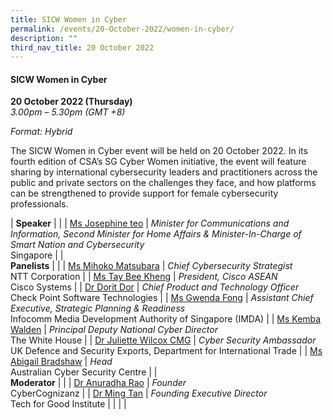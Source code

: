 ```yaml
---
title: SICW Women in Cyber
permalink: /events/20-October-2022/women-in-cyber/
description: ""
third_nav_title: 20 October 2022
---
```

#### **SICW Women in Cyber**

**20 October 2022 (Thursday)**  
*3.00pm – 5.30pm (GMT +8)*

*Format: Hybrid*

The SICW Women in Cyber event will be held on 20 October 2022. In its fourth edition of CSA’s SG Cyber Women initiative, the event will feature sharing by international cybersecurity leaders and practitioners across the public and private sectors on the challenges they face, and how platforms can be strengthened to provide support for female cybersecurity professionals.

| **Speaker**    |                                                              |
| [Ms Josephine teo](/goh-mrs-josephine-teo)  | *Minister for Communications and Information, Second Minister for Home Affairs & Minister-In-Charge of Smart Nation and Cybersecurity*<br>Singapore                   |
| <br>**Panelists**    |                                                              |
| [Ms Mihoko Matsubara](/speaker-Mihoko-Matsubara)  | *Chief Cybersecurity Strategist*<br>NTT Corporation                  |
| [Ms Tay Bee Kheng](/moderator-tay-bee-kheng)  | *President, Cisco ASEAN*<br>Cisco Systems                 |
| [Dr Dorit Dor](/speaker-dr-dorit-Dor)  | *Chief Product and Technology Officer*<br>Check Point Software Technologies                 |
| [Ms Gwenda Fong](/speaker-gwenda-fong)  | *Assistant Chief Executive, Strategic Planning & Readiness*<br>Infocomm Media Development Authority of Singapore (IMDA)                 |
| [Ms Kemba Walden](/speaker-kemba-walden)  | *Principal Deputy National Cyber Director*<br>The White House                 |
| [Dr Juliette Wilcox CMG](/speaker-dr-juliette-wilcox)  | *Cyber Security Ambassador*<br>UK Defence and Security Exports, Department for International Trade                 |
| [Ms Abigail Bradshaw](/speaker-Abigail-Bradshaw)  | *Head*<br>Australian Cyber Security Centre                 |
| <br> **Moderator**          |                                                              |
| [Dr Anuradha Rao](/moderator-dr-anuradha-rao)  | *Founder*<br>CyberCognizanz                  |
| [Dr Ming Tan](/moderator-dr-ming-tan)  | *Founding Executive Director*<br>Tech for Good Institute                  |
| | |